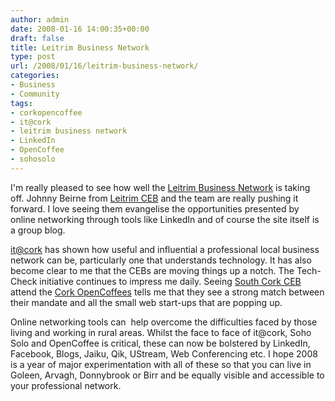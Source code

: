 ```yaml
---
author: admin
date: 2008-01-16 14:00:35+00:00
draft: false
title: Leitrim Business Network
type: post
url: /2008/01/16/leitrim-business-network/
categories:
- Business
- Community
tags:
- corkopencoffee
- it@cork
- leitrim business network
- LinkedIn
- OpenCoffee
- sohosolo
---
```


I'm really pleased to see how well the [Leitrim Business Network](http://www.leitrimbusinessnetwork.com/) is taking off. Johnny Beirne from [Leitrim CEB](http://www.leitrimenterprise.ie/) and the team are really pushing it forward. I love seeing them evangelise the opportunities presented by online networking through tools like LinkedIn and of course the site itself is a group blog.

[it@cork](http://www.itcork.ie/) has shown how useful and influential a professional local business network can be, particularly one that understands technology. It has also become clear to me that the CEBs are moving things up a notch. The Tech-Check initiative continues to impress me daily. Seeing [South Cork CEB](http://www.leitrimenterprise.ie/) attend the [Cork OpenCoffees](http://corkopencoffee.com/) tells me that they see a strong match between their mandate and all the small web start-ups that are popping up.

Online networking tools can  help overcome the difficulties faced by those living and working in rural areas. Whilst the face to face of it@cork, Soho Solo and OpenCoffee is critical, these can now be bolstered by LinkedIn, Facebook, Blogs, Jaiku, Qik, UStream, Web Conferencing etc. I hope 2008 is a year of major experimentation with all of these so that you can live in Goleen, Arvagh, Donnybrook or Birr and be equally visible and accessible to your professional network.
